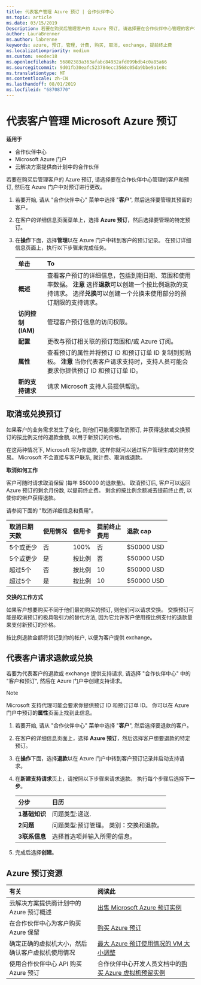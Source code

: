 ```yaml
---
title: 代表客户管理 Azure 预订 | 合作伙伴中心
ms.topic: article
ms.date: 03/15/2019
Description: 若要在购买后管理客户的 Azure 预订, 请选择要在合作伙伴中心管理的客户和预订, 然后在 Azure 门户中对预订进行更改。
author: LauraBrenner
ms.author: labrenne
keywords: azure, 预订, 管理, 计费, 购买, 取消, exchange, 提前终止费
ms.localizationpriority: medium
ms.custom: seodec18
ms.openlocfilehash: 56802383a363afabc84932afd099bdb4c0a85a66
ms.sourcegitcommit: 9d01fb30eafc523784ecc3568c05da9bbe9a1e8c
ms.translationtype: MT
ms.contentlocale: zh-CN
ms.lasthandoff: 08/01/2019
ms.locfileid: "68708770"
---
```

# <a name="manage-microsoft-azure-reservations-on-behalf-of-your-customers"></a>代表客户管理 Microsoft Azure 预订

**适用于**

-  合作伙伴中心
-  Microsoft Azure 门户
-  云解决方案提供商计划中的合作伙伴

若要在购买后管理客户的 Azure 预订, 请选择要在合作伙伴中心管理的客户和预订, 然后在 Azure 门户中对预订进行更改。 

1. 若要开始, 请从 "合作伙伴中心" 菜单中选择 "**客户**", 然后选择要管理其预留的客户。 

2. 在客户的详细信息页面菜单上，选择 **Azure 预订**，然后选择要管理的特定预订。  

3. 在**操作**下面，选择**管理**以在 Azure 门户中转到客户的预订记录。 在预订详细信息页面上，执行以下步骤来完成任务。  

    | **单击**   | **To**    |
    |:-----------------------------|:-----------------|
    | **概述**   | 查看客户预订的详细信息，包括到期日期、范围和使用率数据。 **注意** 选择**退款**可以创建一个按比例退款的支持请求。 选择**兑换**可以创建一个兑换未使用部分的预订期限的支持请求。  
    | **访问控制 (IAM)**   | 管理客户预订信息的访问权限。|
    | **配置**   | 更改与预订相关联的预订范围和/或 Azure 订阅。    |
    | **属性**   | 查看预订的属性并将预订 ID 和预订订单 ID 复制到剪贴板。 **注意** 当你代表客户请求支持时，支持人员可能会要求你提供预订 ID 和预订订单 ID。    |
    | **新的支持请求**    | 请求 Microsoft 支持人员提供帮助。   |
 
## <a name="cancel-or-exchange-a-reservation"></a>取消或兑换预订 

如果客户的业务需求发生了变化, 则他们可能需要取消预订, 并获得退款或交换预订的按比例支付的退款金额, 以用于新预订的价格。

在这两种情况下, Microsoft 将为你退款, 这样你就可以通过客户管理生成的财务交易。 Microsoft 不会直接与客户联系, 就计费、取消或退款。   
 

**取消如何工作**

客户可随时请求取消保留 (每年 $50000 的退款量)。 取消预订后, 客户可以返回 Azure 预订的剩余月份数, 以提前终止费。 剩余的按比例余额减去提前终止费, 以使你的帐户获得退款。 

请参阅下面的 "取消详细信息和费用"。


|**取消日期**<br> 天数   |**使用情况**    |**信用卡**  |**提前终止**<br> 费用    |**退款 cap** | 
|:----------------------------------|:------------|:-----------|:--------------------------------|:--------------|
|5个或更少                         | 否          | 100%       | 否                              | $50000 USD   |
|5个或更少                         | 是         | 按比例  | 否                              | $50000 USD   |
|超过5个                        | 否          | 按比例  | 10                             | $50000 USD   |
|超过5个                        | 是         | 按比例  | 10                             | $50000 USD   |


**交换的工作方式** 

如果客户想要购买不同于他们最初购买的预订, 则他们可以请求交换。 交换预订可能是取消预订的极具吸引力的替代方法, 因为它允许客户使用按比例支付的退款量来支付新预订的价格。 

按比例退款金额将贷记到你的帐户, 以便为客户提供 exchange。


## <a name="request-a-refund-or-exchange-on-behalf-of-a-customer"></a>代表客户请求退款或兑换 

若要为代表客户的退款或 exchange 提供支持请求, 请选择 "合作伙伴中心" 中的 "客户和预订", 然后在 Azure 门户中创建支持请求。 

>[!NOTE]
>Microsoft 支持代理可能会要求你提供预订 ID 和预订订单 ID。 你可以在 Azure 门户中预订的**属性**页面上找到此信息。 

1. 若要开始, 请从 "合作伙伴中心" 菜单中选择 "**客户**", 然后选择要退款的客户。 

2. 在客户的详细信息页面上，选择 **Azure 预订**，然后选择客户想要退款的特定预订。  

3. 在**操作**下面，选择**退款**以在 Azure 门户中转到客户预订记录并启动支持请求。  

4. 在**新建支持请求**页上，请按照以下步骤来请求退款。 执行每个步骤后选择**下一步**。 

    |**分步**                    |**日历**    |
    |:---------------------------|:-----------------|
    |**1基础知识**                |问题类型:递送.  |
    |**2问题**               |问题类型:预订管理。 类别：交换和退款。 |
    |**3联系信息**   |选择首选项并输入所需的信息。 

5.  完成后选择**创建**。

## <a name="azure-reservations-resources"></a>Azure 预订资源
|**有关**   |**阅读此**    |
|:-----------------------------|:-----------------|
|云解决方案提供商计划中的 Azure 预订概述  | [出售 Microsoft Azure 预订实例](azure-reservations.md) |
|在合作伙伴中心为客户购买 Azure 保留   |[购买 Azure 预订](azure-reservations-buying.md) |
|确定正确的虚拟机大小，然后确认客户虚拟机使用情况   |[最大 Azure 预订使用情况的 VM 大小调整](azure-usage.md)   |
|使用合作伙伴中心 API 购买 Azure 预订 | 合作伙伴中心开发人员文档中的[购买 Azure 虚拟机预留实例](https://docs.microsoft.com/partner-center/develop/purchase-azure-reservations)

